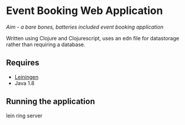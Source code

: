 # Event Booking Web Application
*Aim - a bare bones, batteries included event booking application*

Written using Clojure and Clojurescript, uses an edn file for datastorage rather than requiring a database. 

## Requires
* [Leiningen](https://leiningen.org/)
* Java 1.8

## Running the application
lein ring server
